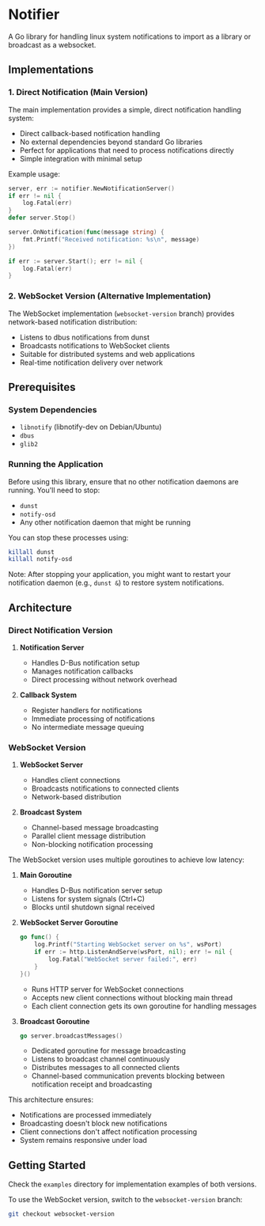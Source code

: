 # Notifier

A Go library for handling linux system notifications to import as a library or broadcast as a websocket.

## Implementations

### 1. Direct Notification (Main Version)
The main implementation provides a simple, direct notification handling system:
- Direct callback-based notification handling
- No external dependencies beyond standard Go libraries
- Perfect for applications that need to process notifications directly
- Simple integration with minimal setup

Example usage:
```go
server, err := notifier.NewNotificationServer()
if err != nil {
    log.Fatal(err)
}
defer server.Stop()

server.OnNotification(func(message string) {
    fmt.Printf("Received notification: %s\n", message)
})

if err := server.Start(); err != nil {
    log.Fatal(err)
}
```

### 2. WebSocket Version (Alternative Implementation)
The WebSocket implementation (`websocket-version` branch) provides network-based notification distribution:
- Listens to dbus notifications from dunst
- Broadcasts notifications to WebSocket clients
- Suitable for distributed systems and web applications
- Real-time notification delivery over network

## Prerequisites

### System Dependencies
- `libnotify` (libnotify-dev on Debian/Ubuntu)
- `dbus`
- `glib2`

### Running the Application
Before using this library, ensure that no other notification daemons are running. You'll need to stop:
- `dunst`
- `notify-osd`
- Any other notification daemon that might be running

You can stop these processes using:
```bash
killall dunst
killall notify-osd
```

Note: After stopping your application, you might want to restart your notification daemon (e.g., `dunst &`) to restore system notifications.

## Architecture

### Direct Notification Version
1. **Notification Server**
   - Handles D-Bus notification setup
   - Manages notification callbacks
   - Direct processing without network overhead

2. **Callback System**
   - Register handlers for notifications
   - Immediate processing of notifications
   - No intermediate message queuing

### WebSocket Version
1. **WebSocket Server**
   - Handles client connections
   - Broadcasts notifications to connected clients
   - Network-based distribution

2. **Broadcast System**
   - Channel-based message broadcasting
   - Parallel client message distribution
   - Non-blocking notification processing

The WebSocket version uses multiple goroutines to achieve low latency:

1. **Main Goroutine**
   - Handles D-Bus notification server setup
   - Listens for system signals (Ctrl+C)
   - Blocks until shutdown signal received

2. **WebSocket Server Goroutine**
   ```go
   go func() {
       log.Printf("Starting WebSocket server on %s", wsPort)
       if err := http.ListenAndServe(wsPort, nil); err != nil {
           log.Fatal("WebSocket server failed:", err)
       }
   }()
   ```
   - Runs HTTP server for WebSocket connections
   - Accepts new client connections without blocking main thread
   - Each client connection gets its own goroutine for handling messages

3. **Broadcast Goroutine**
   ```go
   go server.broadcastMessages()
   ```
   - Dedicated goroutine for message broadcasting
   - Listens to broadcast channel continuously
   - Distributes messages to all connected clients
   - Channel-based communication prevents blocking between notification receipt and broadcasting

This architecture ensures:
- Notifications are processed immediately
- Broadcasting doesn't block new notifications
- Client connections don't affect notification processing
- System remains responsive under load

## Getting Started

Check the `examples` directory for implementation examples of both versions.

To use the WebSocket version, switch to the `websocket-version` branch:
```bash
git checkout websocket-version

```
